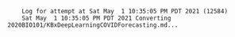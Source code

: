         Log for attempt at Sat May  1 10:35:05 PM PDT 2021 (12584)
        Sat May  1 10:35:05 PM PDT 2021 Converting 2020BIO101/KBxDeepLearningCOVIDForecasting.md...
